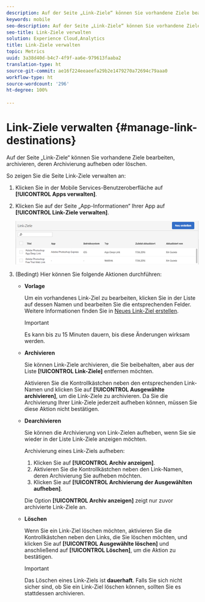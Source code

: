 ```yaml
---
description: Auf der Seite „Link-Ziele“ können Sie vorhandene Ziele bearbeiten, archivieren, deren Archivierung aufheben oder löschen.
keywords: mobile
seo-description: Auf der Seite „Link-Ziele“ können Sie vorhandene Ziele bearbeiten, archivieren, deren Archivierung aufheben oder löschen.
seo-title: Link-Ziele verwalten
solution: Experience Cloud,Analytics
title: Link-Ziele verwalten
topic: Metrics
uuid: 3a38d40d-b4c7-4f9f-aa6e-979613faaba2
translation-type: ht
source-git-commit: ae16f224eeaeefa29b2e1479270a72694c79aaa0
workflow-type: ht
source-wordcount: '296'
ht-degree: 100%

---
```



# Link-Ziele verwalten {#manage-link-destinations}

Auf der Seite „Link-Ziele“ können Sie vorhandene Ziele bearbeiten, archivieren, deren Archivierung aufheben oder löschen.

So zeigen Sie die Seite Link-Ziele verwalten an:

1. Klicken Sie in der Mobile Services-Benutzeroberfläche auf **[!UICONTROL Apps verwalten]**.
1. Klicken Sie auf der Seite „App-Informationen“ Ihrer App auf **[!UICONTROL Link-Ziele verwalten]**.

   ![Link-Ziele](assets/link_destinations_list.png)

1. (Bedingt) Hier können Sie folgende Aktionen durchführen:

   * **Vorlage**

      Um ein vorhandenes Link-Ziel zu bearbeiten, klicken Sie in der Liste auf dessen Namen und bearbeiten Sie die entsprechenden Felder. Weitere Informationen finden Sie in [Neues Link-Ziel erstellen](/help/using/acquisition-main/c-manage-link-destinations/t-create-new-app-deep-link-destination.md).

      >[!IMPORTANT]
      >
      >Es kann bis zu 15 Minuten dauern, bis diese Änderungen wirksam werden.

   * **Archivieren**

      Sie können Link-Ziele archivieren, die Sie beibehalten, aber aus der Liste **[!UICONTROL Link-Ziele]** entfernen möchten.

      Aktivieren Sie die Kontrollkästchen neben den entsprechenden Link-Namen und klicken Sie auf **[!UICONTROL Ausgewählte archivieren]**, um die Link-Ziele zu archivieren. Da Sie die Archivierung Ihrer Link-Ziele jederzeit aufheben können, müssen Sie diese Aktion nicht bestätigen.

   * **Dearchivieren**

      Sie können die Archivierung von Link-Zielen aufheben, wenn Sie sie wieder in der Liste Link-Ziele anzeigen möchten.

      Archivierung eines Link-Ziels aufheben:

      1. Klicken Sie auf **[!UICONTROL Archiv anzeigen]**.
      1. Aktivieren Sie die Kontrollkästchen neben den Link-Namen, deren Archivierung Sie aufheben möchten.
      1. Klicken Sie auf **[!UICONTROL Archivierung der Ausgewählten aufheben]**.

      Die Option **[!UICONTROL Archiv anzeigen]** zeigt nur zuvor archivierte Link-Ziele an.

   * **Löschen**

      Wenn Sie ein Link-Ziel löschen möchten, aktivieren Sie die Kontrollkästchen neben den Links, die Sie löschen möchten, und klicken Sie auf **[!UICONTROL Ausgewählte löschen]** und anschließend auf **[!UICONTROL Löschen]**, um die Aktion zu bestätigen.

      >[!IMPORTANT]
      >
      >Das Löschen eines Link-Ziels ist **dauerhaft**. Falls Sie sich nicht sicher sind, ob Sie ein Link-Ziel löschen können, sollten Sie es stattdessen archivieren.



